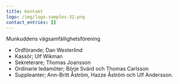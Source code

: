 ```yaml
---
title: Kontakt
logo: /img/logo-samples-32.png
contact_entries: []
---
```

Munkuddens vägsamfällighetsförening

* Ordförande; Dan Westerlind
* Kassör; Ulf Wikman
* Sekreterare; Thomas Joansson 
* Ordinarie ledamöter; Börje Svärd och Thomas Carlsson
* Suppleanter; Ann-Britt Åström, Hazze Åström och Ulf Andersson.
